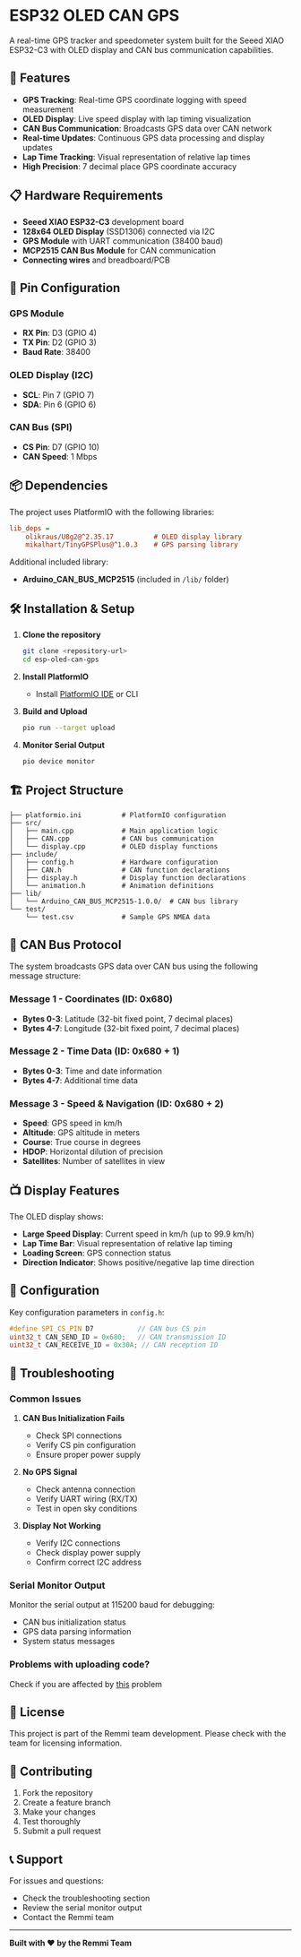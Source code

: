 # ESP32 OLED CAN GPS

A real-time GPS tracker and speedometer system built for the Seeed XIAO ESP32-C3 with OLED display and CAN bus communication capabilities.

## 🚀 Features

- **GPS Tracking**: Real-time GPS coordinate logging with speed measurement
- **OLED Display**: Live speed display with lap timing visualization
- **CAN Bus Communication**: Broadcasts GPS data over CAN network
- **Real-time Updates**: Continuous GPS data processing and display updates
- **Lap Time Tracking**: Visual representation of relative lap times
- **High Precision**: 7 decimal place GPS coordinate accuracy

## 📋 Hardware Requirements

- **Seeed XIAO ESP32-C3** development board
- **128x64 OLED Display** (SSD1306) connected via I2C
- **GPS Module** with UART communication (38400 baud)
- **MCP2515 CAN Bus Module** for CAN communication
- **Connecting wires** and breadboard/PCB

## 🔌 Pin Configuration

### GPS Module
- **RX Pin**: D3 (GPIO 4)
- **TX Pin**: D2 (GPIO 3)
- **Baud Rate**: 38400

### OLED Display (I2C)
- **SCL**: Pin 7 (GPIO 7)
- **SDA**: Pin 6 (GPIO 6)

### CAN Bus (SPI)
- **CS Pin**: D7 (GPIO 10)
- **CAN Speed**: 1 Mbps

## 📦 Dependencies

The project uses PlatformIO with the following libraries:

```ini
lib_deps = 
    olikraus/U8g2@^2.35.17          # OLED display library
    mikalhart/TinyGPSPlus@^1.0.3    # GPS parsing library
```

Additional included library:
- **Arduino_CAN_BUS_MCP2515** (included in `/lib/` folder)

## 🛠️ Installation & Setup

1. **Clone the repository**
   ```bash
   git clone <repository-url>
   cd esp-oled-can-gps
   ```

2. **Install PlatformIO**
   - Install [PlatformIO IDE](https://platformio.org/install/ide) or CLI

3. **Build and Upload**
   ```bash
   pio run --target upload
   ```

4. **Monitor Serial Output**
   ```bash
   pio device monitor
   ```

## 🏗️ Project Structure

```
├── platformio.ini          # PlatformIO configuration
├── src/
│   ├── main.cpp            # Main application logic
│   ├── CAN.cpp             # CAN bus communication
│   └── display.cpp         # OLED display functions
├── include/
│   ├── config.h            # Hardware configuration
│   ├── CAN.h               # CAN function declarations
│   ├── display.h           # Display function declarations
│   └── animation.h         # Animation definitions
├── lib/
│   └── Arduino_CAN_BUS_MCP2515-1.0.0/  # CAN bus library
└── test/
    └── test.csv            # Sample GPS NMEA data
```

## 📡 CAN Bus Protocol

The system broadcasts GPS data over CAN bus using the following message structure:

### Message 1 - Coordinates (ID: 0x680)
- **Bytes 0-3**: Latitude (32-bit fixed point, 7 decimal places)
- **Bytes 4-7**: Longitude (32-bit fixed point, 7 decimal places)

### Message 2 - Time Data (ID: 0x680 + 1)
- **Bytes 0-3**: Time and date information
- **Bytes 4-7**: Additional time data

### Message 3 - Speed & Navigation (ID: 0x680 + 2)
- **Speed**: GPS speed in km/h
- **Altitude**: GPS altitude in meters
- **Course**: True course in degrees
- **HDOP**: Horizontal dilution of precision
- **Satellites**: Number of satellites in view

## 📺 Display Features

The OLED display shows:
- **Large Speed Display**: Current speed in km/h (up to 99.9 km/h)
- **Lap Time Bar**: Visual representation of relative lap timing
- **Loading Screen**: GPS connection status
- **Direction Indicator**: Shows positive/negative lap time direction

## 🔧 Configuration

Key configuration parameters in `config.h`:

```cpp
#define SPI_CS_PIN D7           // CAN bus CS pin
uint32_t CAN_SEND_ID = 0x680;   // CAN transmission ID
uint32_t CAN_RECEIVE_ID = 0x30A; // CAN reception ID
```

## 🐛 Troubleshooting

### Common Issues

1. **CAN Bus Initialization Fails**
   - Check SPI connections
   - Verify CS pin configuration
   - Ensure proper power supply

2. **No GPS Signal**
   - Check antenna connection
   - Verify UART wiring (RX/TX)
   - Test in open sky conditions

3. **Display Not Working**
   - Verify I2C connections
   - Check display power supply
   - Confirm correct I2C address

### Serial Monitor Output

Monitor the serial output at 115200 baud for debugging:
- CAN bus initialization status
- GPS data parsing information
- System status messages

### Problems with uploading code?

Check if you are affected by [this](https://community.platformio.org/t/can-no-longer-upload-or-monitor-xiao-esp32-c3/40992) problem

## 📝 License

This project is part of the Remmi team development. Please check with the team for licensing information.

## 🤝 Contributing

1. Fork the repository
2. Create a feature branch
3. Make your changes
4. Test thoroughly
5. Submit a pull request

## 📞 Support

For issues and questions:
- Check the troubleshooting section
- Review the serial monitor output
- Contact the Remmi team

---

**Built with ❤️ by the Remmi Team**